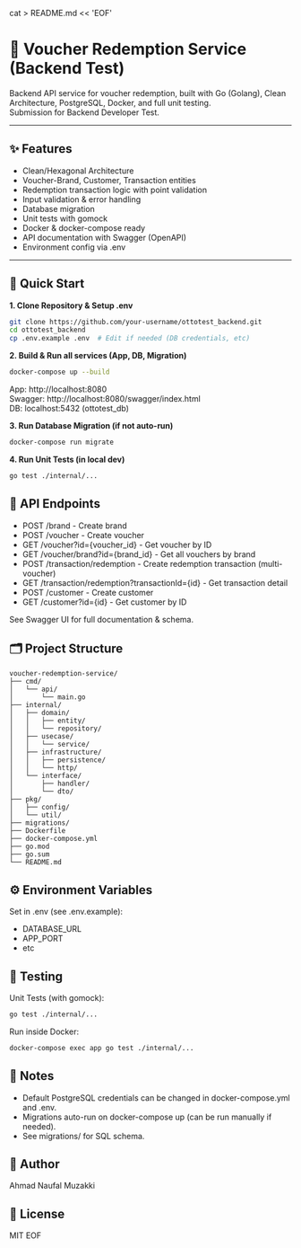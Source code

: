 cat > README.md << 'EOF'

# 🚀 Voucher Redemption Service (Backend Test)

Backend API service for voucher redemption, built with Go (Golang), Clean Architecture, PostgreSQL, Docker, and full unit testing.  
Submission for Backend Developer Test.

---

## ✨ Features

- Clean/Hexagonal Architecture
- Voucher-Brand, Customer, Transaction entities
- Redemption transaction logic with point validation
- Input validation & error handling
- Database migration
- Unit tests with gomock
- Docker & docker-compose ready
- API documentation with Swagger (OpenAPI)
- Environment config via .env

---

## 🚀 Quick Start

**1. Clone Repository & Setup .env**

```bash
git clone https://github.com/your-username/ottotest_backend.git
cd ottotest_backend
cp .env.example .env  # Edit if needed (DB credentials, etc)
```

**2. Build & Run all services (App, DB, Migration)**

```bash
docker-compose up --build
```

App: http://localhost:8080  
Swagger: http://localhost:8080/swagger/index.html  
DB: localhost:5432 (ottotest_db)

**3. Run Database Migration (if not auto-run)**

```bash
docker-compose run migrate
```

**4. Run Unit Tests (in local dev)**

```bash
go test ./internal/...
```

## 🧪 API Endpoints

- POST /brand - Create brand
- POST /voucher - Create voucher
- GET /voucher?id={voucher_id} - Get voucher by ID
- GET /voucher/brand?id={brand_id} - Get all vouchers by brand
- POST /transaction/redemption - Create redemption transaction (multi-voucher)
- GET /transaction/redemption?transactionId={id} - Get transaction detail
- POST /customer - Create customer
- GET /customer?id={id} - Get customer by ID

See Swagger UI for full documentation & schema.

## 🗂️ Project Structure

```
voucher-redemption-service/
├── cmd/
│   └── api/
│       └── main.go
├── internal/
│   ├── domain/
│   │   ├── entity/
│   │   └── repository/
│   ├── usecase/
│   │   └── service/
│   ├── infrastructure/
│   │   ├── persistence/
│   │   └── http/
│   └── interface/
│       ├── handler/
│       └── dto/
├── pkg/
│   ├── config/
│   └── util/
├── migrations/
├── Dockerfile
├── docker-compose.yml
├── go.mod
├── go.sum
└── README.md
```

## ⚙️ Environment Variables

Set in .env (see .env.example):

- DATABASE_URL
- APP_PORT
- etc

## 🧪 Testing

Unit Tests (with gomock):

```bash
go test ./internal/...
```

Run inside Docker:

```bash
docker-compose exec app go test ./internal/...
```

## 📝 Notes

- Default PostgreSQL credentials can be changed in docker-compose.yml and .env.
- Migrations auto-run on docker-compose up (can be run manually if needed).
- See migrations/ for SQL schema.

## 👤 Author

Ahmad Naufal Muzakki

## 📄 License

MIT
EOF
